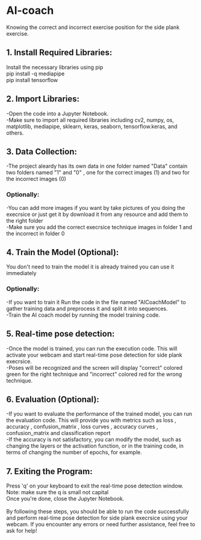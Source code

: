 # AI-coach
Knowing the correct and incorrect exercise position for the side plank exercise.
## 1. Install Required Libraries:
Install the necessary libraries using pip <br/>
pip install -q mediapipe <br/>
pip install tensorflow
## 2. Import Libraries:
-Open the code into a Jupyter Notebook.<br/>
-Make sure to import all required libraries including cv2, numpy, os, matplotlib, mediapipe, sklearn, keras, seaborn, tensorflow.keras, and others.
## 3. Data Collection:
-The project aleardy has its own data in one folder named "Data" contain two folders named "1" and "0" , one for the correct images (1) and two for the incorrect images (0) <br/>
### Optionally:
-You can add more images if you want by take pictures of you doing the execrsice or just get it by download it from any resource  and add them to the right folder <br/>
-Make sure you add the correct execrsice technique images in folder 1 and the incorrect in folder 0 <br/>
## 4. Train the Model (Optional):
You don't need to train the model it is already trained you can use it immediately<br/>
### Optionally:
-If you want to train it Run the code in the file named "AICoachModel" to gather training data and preprocess it and split it into sequences.<br/>
-Train the AI coach model by running the model training code.
## 5. Real-time pose detection:
-Once the model is trained, you can run the execution code. This will activate your webcam and start real-time pose detection for side plank execrsice.<br/>
-Poses will be recognized and the screen will display "correct" colored green for the right technique and "incorrect" colored red for the wrong technique.
## 6. Evaluation (Optional):
-If you want to evaluate the performance of the trained model, you can run the evaluation code. This will provide you with metrics such as loss , accuracy , confusion_matrix , loss curves , accuracy curves , confusion_matrix and classification report<br/>
-If the accuracy is not satisfactory, you can modify the model, such as changing the layers or the activation function, or in the training code, in terms of changing the number of epochs, for example.
## 7. Exiting the Program:
Press 'q' on your keyboard to exit the real-time pose detection window. Note: make sure the q is small not capital<br/>
Once you're done, close the Jupyter Notebook.<br/>
<br/>
By following these steps, you should be able to run the code successfully and perform real-time pose detection for side plank execrsice using your webcam. If you encounter any errors or need further assistance, feel free to ask for help!

